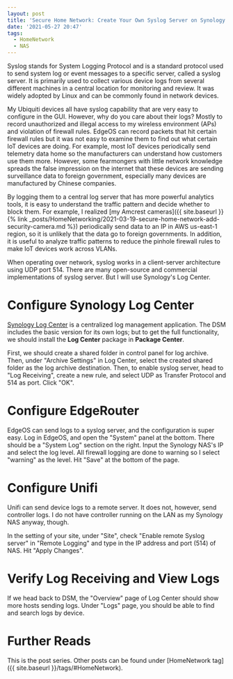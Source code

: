 ```yaml
---
layout: post
title: 'Secure Home Network: Create Your Own Syslog Server on Synology NAS'
date: '2021-05-27 20:47'
tags:
  - HomeNetwork
  - NAS
---
```


Syslog stands for System Logging Protocol and is a standard protocol used to send system log or event messages to a specific server, called a syslog server. It is primarily used to collect various device logs from several different machines in a central location for monitoring and review. It was widely adopted by Linux and can be commonly found in network devices.

My Ubiquiti devices all have syslog capability that are very easy to configure in the GUI. However, why do you care about their logs? Mostly to record unauthorized and illegal access to my wireless environment (APs) and violation of firewall rules. EdgeOS can record packets that hit certain firewall rules but it was not easy to examine them to find out what certain IoT devices are doing. For example, most IoT devices periodically send telemetry data home so the manufacturers can understand how customers use them more. However, some fearmongers with little network knowledge spreads the false impression on the internet that these devices are sending surveillance data to foreign government, especially many devices are manufactured by Chinese companies.

By logging them to a central log server that has more powerful analytics tools, it is easy to understand the traffic pattern and decide whether to block them. For example, I realized [my Amcrest cameras]({{ site.baseurl }}{% link _posts/HomeNetworking/2021-03-19-secure-home-network-add-security-camera.md %}) periodically send data to an IP in AWS us-east-1 region, so it is unlikely that the data go to foreign governments. In addition, it is useful to analyze traffic patterns to reduce the pinhole firewall rules to make IoT devices work across VLANs.

When operating over network, syslog works in a client-server architecture using UDP port 514. There are many open-source and commercial implementations of syslog server. But I will use Synology's Log Center.

# Configure Synology Log Center
[Synology Log Center](https://www.synology.com/en-global/knowledgebase/DSM/help/DSM/LogCenter/logcenter_desc) is a centralized log management application. The DSM includes the basic version for its own logs; but to get the full functionality, we should install the **Log Center** package in **Package Center**.

First, we should create a shared folder in control panel for log archive. Then, under "Archive Settings" in Log Center, select the created shared folder as the log archive destination. Then, to enable syslog server, head to "Log Receiving", create a new rule, and select UDP as Transfer Protocol and 514 as port. Click "OK".

# Configure EdgeRouter
EdgeOS can send logs to a syslog server, and the configuration is super easy. Log in EdgeOS, and open the "System" panel at the bottom. There should be a "System Log" section on the right. Input the Synology NAS's IP and select the log level. All firewall logging are done to warning so I select "warning" as the level. Hit "Save" at the bottom of the page.

# Configure Unifi
Unifi can send device logs to a remote server. It does not, however, send controller logs. I do not have controller running on the LAN as my Synology NAS anyway, though.

In the setting of your site, under "Site", check "Enable remote Syslog server" in "Remote Logging" and type in the IP address and port (514) of NAS. Hit "Apply Changes".

# Verify Log Receiving and View Logs
If we head back to DSM, the "Overview" page of Log Center should show more hosts sending logs. Under "Logs" page, you should be able to find and search logs by device.

# Further Reads
This is the post series. Other posts can be found under [HomeNetwork tag]({{ site.baseurl }}/tags/#HomeNetwork).
